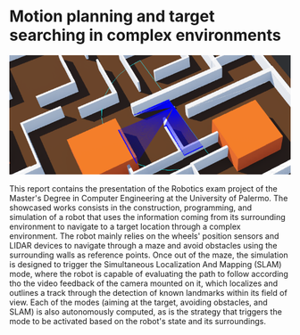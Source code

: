 # Motion planning and target searching in complex environments

![banner](./imgs/lidar_scan.png)

This report contains the presentation of the Robotics exam project of the Master's Degree in Computer Engineering at the University of Palermo. The showcased works consists in the construction, programming, and simulation of a robot that uses the information coming from its surrounding environment to navigate to a target location through a complex environment. The robot mainly relies on the wheels' position sensors and LIDAR devices to navigate through a maze and avoid obstacles using the surrounding walls as reference points. Once out of the maze, the simulation is designed to trigger the Simultaneous Localization And Mapping (SLAM) mode, where the robot is capable of evaluating the path to follow according tho the video feedback of the camera mounted on it, which localizes and outlines a track through the detection of known landmarks within its field of view. Each of the modes (aiming at the target, avoiding obstacles, and SLAM) is also autonomously computed, as is the strategy that triggers the mode to be activated based on the robot's state and its surroundings.